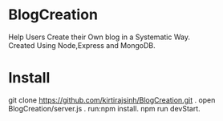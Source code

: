 # BlogCreation
Help Users Create their Own blog in a Systematic Way.<br/>
Created Using Node,Express and MongoDB.
# Install
 git clone https://github.com/kirtirajsinh/BlogCreation.git .
 open BlogCreation/server.js . 
 run:npm install.
 npm run devStart.

